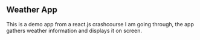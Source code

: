 ## Weather App

This is a demo app from a react.js crashcourse I am going through, the app gathers weather information and displays it on screen.
